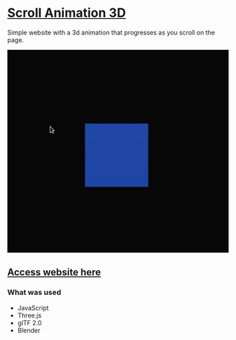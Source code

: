 # [Scroll Animation 3D](https://lnardon.github.io/ScrollAnimation3D/ "Homepage")

Simple website with a 3d animation that progresses as you scroll on the page.

<p align="center">
  <img src="./demo.gif">
</p>

## [Access website here](https://lnardon.github.io/ScrollAnimation3D/ "Homepage")

### What was used

- JavaScript
- Three.js
- glTF 2.0
- Blender
